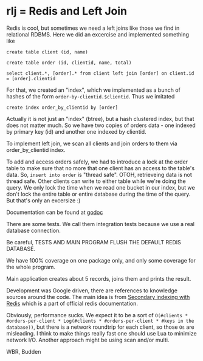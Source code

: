 # rlj = Redis and Left Join

Redis is cool, but sometimes we need a left joins like those we find in relational RDBMS. 
Here we did an excercise and implemented something like

```
create table client (id, name)

create table order (id, clientid, name, total)

select client.*, [order].* from client left join [order] on client.id = [order].clientid
```

For that, we created an "index", which we implemented as a bunch of hashes of the form
`order-by-clientid.$clientid`. Thus we imitated 

```
create index order_by_clientid by [order] 
```

Actually it is not just an "index" (btree), but a hash clustered index, but that does not matter much.
So we have two copies of orders data - one indexed by primary key (id) and another one indexed by clientid.

To implement left join, we scan all clients and join orders to them via order_by_clientid index.

To add and access orders safely, we had to introduce a lock at the order table to make sure that no more 
that one client has an access to the table's data. So, `insert into order` is "thread safe". OTOH, 
retrieveing data is not thread safe. Other clients can write to either table while we're doing the query. 
We only lock the time when we read one bucket in our index, but we don't lock the entire table or
entire database during the time of the query. But that's only an excersize :) 

Documentation can be found at [godoc](https://godoc.org/github.com/budden/rlj)

There are some tests. We call them integration tests because we use a real database connection. 

Be careful, TESTS AND MAIN PROGRAM FLUSH THE DEFAULT REDIS DATABASE. 

We have 100% coverage on one package only, and only some coverage for the whole program.

Main application creates about 5 records, joins them and prints the result. 

Development was Google driven, there are references to knowledge sources around the code.
The main idea is from [Secondary indexing with Redis](https://redis.io/topics/indexes) which 
is a part of official redis documentation. 

Obviously, performance sucks. We expect it to be a sort of `O(#clients * #orders-per-client * Log(#clients * #orders-per-client * #keys in the database))`, 
but there is a network roundtrip for each client, so those `Os` are misleading. I think to make things really fast one should use Lua to 
minimize network I/O. Another approach might be using scan and/or multi.


WBR, Budden


